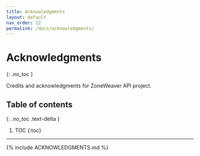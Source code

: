 ```yaml
---
title: Acknowledgments
layout: default
nav_order: 12
permalink: /docs/acknowledgments/
---
```


# Acknowledgments
{: .no_toc }

Credits and acknowledgments for ZoneWeaver API project.

## Table of contents
{: .no_toc .text-delta }

1. TOC
{:toc}

---

{% include ACKNOWLEDGMENTS.md %}
